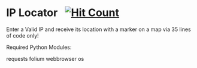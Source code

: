 # IP Locator &nbsp; [![Hit Count](http://hits.dwyl.io/dwyl/tachyons-bootstrap.svg)](https://github.com/Neilblaze/IP-pathfinder)

Enter a Valid IP and receive its location with a marker on a map via 35 lines of code only!

Required Python Modules:

requests
folium
webbrowser
os
